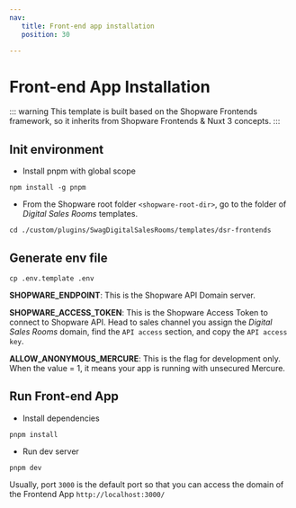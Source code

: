 ```yaml
---
nav:
   title: Front-end app installation
   position: 30

---
```


# Front-end App Installation

::: warning
This template is built based on the Shopware Frontends framework, so it inherits from Shopware Frontends & Nuxt 3 concepts.
:::

## Init environment

- Install pnpm with global scope
```
npm install -g pnpm
```

- From the Shopware root folder `<shopware-root-dir>`, go to the folder of *Digital Sales Rooms* templates.
```
cd ./custom/plugins/SwagDigitalSalesRooms/templates/dsr-frontends
```


## Generate env file
```
cp .env.template .env
```
**SHOPWARE_ENDPOINT**: This is the Shopware API Domain server.

**SHOPWARE_ACCESS_TOKEN**: This is the Shopware Access Token to connect to Shopware API. Head to sales channel you assign the *Digital Sales Rooms* domain, find the `API access` section, and copy the `API access key`.

**ALLOW_ANONYMOUS_MERCURE**: This is the flag for development only. When the value = 1, it means your app is running with unsecured Mercure.


## Run Front-end App
- Install dependencies
```
pnpm install
```

- Run dev server
```
pnpm dev
```
Usually, port `3000` is the default port so that you can access the domain of the Frontend App `http://localhost:3000/`
